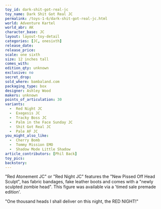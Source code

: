 ```yaml
---
toy_id: dark-shit-got-real-jc
toy_name: Dark Shit Got Real JC
permalink: /toys-1-6/dark-shit-got-real-jc.html
world: Adventure Kartel
world_abr: AK
character_base: JC
layout: layout-toy-detail
categories: [JC, onesixth]
release_date:
release_price: 
scale: one sixth
size: 12 inches tall
comes_with: 
edition_qty: unknown
exclusive: no
secret_drop:
sold_where: bambaland.com
packaging_type: box
designer: Ashley Wood
makers: unknown
points_of_articulation: 30
variants: 
  -  Red Night JC
  -  Exegesis JC
  -  Tracky Boss JC
  -  Palm in the Face Sunday JC
  -  Shit Got Real JC
  -  Pale AF JC
you_might_also_like:
  -  Cherry Bomb
  -  Tommy Mission EMO
  -  Shadow Mode Little Shadow
article_contributors: [Phil Back]
toy_pics:
backstory:
---
```

"Red Atonement JC" or "Red Night JC" features the "New Pissed Off Head Sculpt", has fabric bandages, fake leather boots and comes with a "newly sculpted zombie head". This figure was available via a 'timed sale premade edition'.

"One thousand heads I shall deliver on this night, the RED NIGHT!"